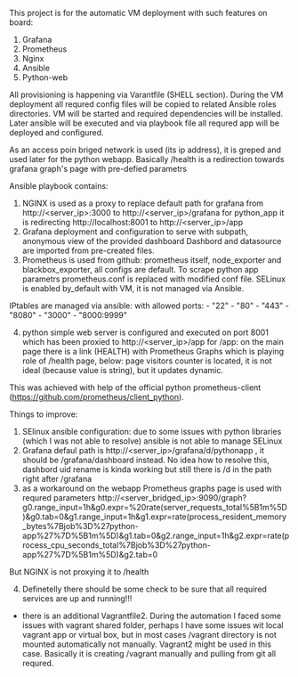 This project is for the automatic VM deployment with such features on board:
1) Grafana
2) Prometheus
3) Nginx
4) Ansible
5) Python-web

All provisioning is happening via Varantfile (SHELL section).
During the VM deployment all requred config files will be copied to related Ansible roles directories.
VM will be started and required dependencies will be installed.
Later ansible will be executed and via playbook file all requred app will be deployed and configured.

As an access poin briged network is used (its ip address), it is greped and used later for the python webapp.
Basically /health is a redirection towards grafana graph's page with pre-defied parametrs

Ansible playbook contains:
1) NGINX is used as a proxy to replace default path for grafana from http://<server_ip>:3000 to http://<server_ip>/grafana
for python_app it is redirecting http://localhost:8001 to http://<server_ip>/app
2) Grafana deployment and configuration to serve with subpath, anonymous view of the provided dashboard
Dashbord and datasource are imported from pre-created files. 
3) Prometheus is used from github: prometheus itself, node_exporter and blackbox_exporter, all configs are default.
To scrape python app parametrs prometheus.conf is replaced with modified conf file.
SELinux is enabled by_default with VM, it is not managed via Ansible.

IPtables are managed via ansible:  with allowed ports:
      - "22"
      - "80"
      - "443"
      - "8080"
      - "3000"
      - "8000:9999"
 
4) python simple web server is configured and executed on port 8001 which has been proxied to http://<server_ip>/app 
for /app: on the main page there is a link (HEALTH) with Prometheus Graphs which is playing role of /health page,
below: page visitors counter is located, it is not ideal (because value is string), but it updates dynamic.

This was achieved with help of the official python prometheus-client (https://github.com/prometheus/client_python).

Things to improve:
1) SElinux ansible configuration: due to some issues with python libraries (which I was not able to resolve) ansible is not able to manage SELinux
2) Grafana defaul path is http://<server_ip>/grafana/d/pythonapp , it should be /grafana/dashboard instead. No idea how to resolve this, dashbord uid rename is kinda working
but still there is /d in the path right after /grafana
3) as a workaround on the webapp Prometheus graphs page is used with requred parameters
http://<server_bridged_ip>:9090/graph?g0.range_input=1h&g0.expr=%20rate(server_requests_total%5B1m%5D)&g0.tab=0&g1.range_input=1h&g1.expr=rate(process_resident_memory_bytes%7Bjob%3D%27python-app%27%7D%5B1m%5D)&g1.tab=0&g2.range_input=1h&g2.expr=rate(process_cpu_seconds_total%7Bjob%3D%27python-app%27%7D%5B1m%5D)&g2.tab=0

But NGINX is not proxying it to /health

4) Definetelly there should be some check to be sure that all required services are up and running!!!


* there is an additional Vagrantfile2. During the automation I faced some issues with vagrant shared folder, perhaps I have some issues wit local vagrant app or virtual box, 
but in most cases /vagrant directory is not mounted automatically not manually. Vagrant2 might be used in this case. Basically it is creating /vagrant manually and pulling from git all requred.

